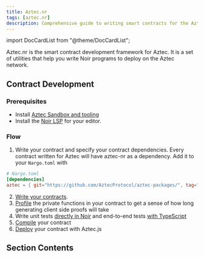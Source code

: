 ```yaml
---
title: Aztec.nr
tags: [aztec.nr]
description: Comprehensive guide to writing smart contracts for the Aztec network using Noir.
---
```


import DocCardList from "@theme/DocCardList";

Aztec.nr is the smart contract development framework for Aztec. It is a set of utilities that
help you write Noir programs to deploy on the Aztec network.

## Contract Development

### Prerequisites

- Install [Aztec Sandbox and tooling](../../getting_started.md)
- Install the [Noir LSP](../local_env/installing_noir_lsp.md) for your editor.

### Flow

1. Write your contract and specify your contract dependencies. Every contract written for Aztec will have
   aztec-nr as a dependency. Add it to your `Nargo.toml` with

```toml
# Nargo.toml
[dependencies]
aztec = { git="https://github.com/AztecProtocol/aztec-packages/", tag="#include_aztec_version", directory="noir-projects/aztec-nr/aztec" }
```

2.  [Write your contracts](./writing_contracts/index.mdx).
3.  [Profile](./profiling_transactions.md) the private functions in your contract to get
    a sense of how long generating client side proofs will take
4.  Write unit tests [directly in Noir](testing.md) and end-to-end
    tests [with TypeScript](../js_apps/test.md)
5.  [Compile](how_to_compile_contract.md) your contract
6.  [Deploy](../js_apps/deploy_contract.md) your contract with Aztec.js

## Section Contents

<DocCardList />
